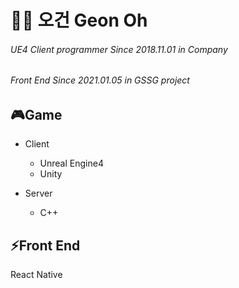 👨‍💻 오건 Geon Oh
=======
###### UE4 Client programmer Since 2018.11.01 in Company
###### Front End Since 2021.01.05 in GSSG project


🎮Game
-------
* Client
  * Unreal Engine4
  * Unity

* Server
  * C++

⚡Front End
-------
React Native

<!--
**geonoh/geonoh** is a ✨ _special_ ✨ repository because its `README.md` (this file) appears on your GitHub profile.

Here are some ideas to get you started:

- 🔭 I’m currently working on ...
- 🌱 I’m currently learning ...
- 👯 I’m looking to collaborate on ...
- 🤔 I’m looking for help with ...
- 💬 Ask me about ...
- 📫 How to reach me: ...
- 😄 Pronouns: ...
- ⚡ Fun fact: ...
-->
